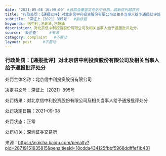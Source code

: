 ```yaml
---
date: '2021-09-08 16:00:00' #日期会覆盖文件名中日期，越新排列越靠前
title: "行政处罚：【通报批评】对北京信中利投资股份有限公司及相关当事人给予通报批评处分"  #标题
subtitle: '深证上〔2021〕895号'  #副标题
keywords: 信中利,汪潮涌,汪超涌
description: 对北京信中利投资股份有限公司及相关当事人给予通报批评处分。
source: '爱企查'     #来源
category: complaint   #不要动
layout: post     #不要动
---
```


### 行政处罚：【通报批评】对北京信中利投资股份有限公司及相关当事人给予通报批评处分

处罚主体名称：北京信中利投资股份有限公司

决定书文号：深证上〔2021〕895号

处罚结果：对北京信中利投资股份有限公司及相关当事人给予通报批评处分

处罚决定日期：2021-09-08

处罚状态：正常

处罚机关：深圳证券交易所

来源：https://aiqicha.baidu.com/penalty?pid=28719151935815&penaltiesId=18cdda434125fbbf5968ddfffef1b431
